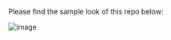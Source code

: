 Please find the sample look of this repo below:

![image](https://github.com/Berlinsr7/React-Price-Card/assets/69146984/0cb5a315-2d9d-4e5c-9732-1e899a1ccc35)
